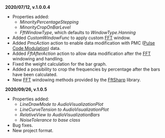 ﻿**2020/07/12, v.1.0.0.4**
* Properties added:
  - *MinorityPercentageStepping*
  - *MinorityCropOnBarLevel* 
  - *FftWindowType*, which defaults to *WindowType.Hanning*
* Added *CustomWindowFunc* to apply custom [FFT](https://en.wikipedia.org/wiki/Fast_Fourier_transform) window.
* Added *PmcAction* action to enable data modification with PMC ([Pulse Code Modulation](https://en.wikipedia.org/wiki/Pulse-code_modulation)) data.
* Added *FftAfterAction* action to allow data modification after the [FFT](https://en.wikipedia.org/wiki/Fast_Fourier_transform) windowing and handling.
* Fixed the weight calculation for the bar graph.
* Added a possibility to crop the frequencies by percentage after the bars have been calculated.
* New [FFT](https://en.wikipedia.org/wiki/Fast_Fourier_transform) windowing methods provided by the [FftSharp](https://github.com/swharden/FftSharp) library.

﻿**2020/09/26, v.1.0.5**
 * Properties added:
   - *LineDrawMode to AudioVisualizationPlot*
   - *LineCurveTension to AudioVisualizationPlot*
   - *RelativeView to AudioVisualizationBars*
   - *NoiseTolerance to base class*
 * Bug fixes.
 * New project format.
